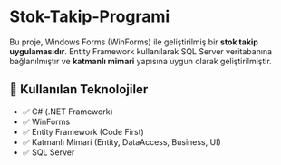 # Stok-Takip-Programi
Bu proje, Windows Forms (WinForms) ile geliştirilmiş bir **stok takip uygulamasıdır**. Entity Framework kullanılarak SQL Server veritabanına bağlanılmıştır ve **katmanlı mimari** yapısına uygun olarak geliştirilmiştir.
## 🔧 Kullanılan Teknolojiler

- ✅ C# (.NET Framework)
- ✅ WinForms
- ✅ Entity Framework (Code First)
- ✅ Katmanlı Mimari (Entity, DataAccess, Business, UI)
- ✅ SQL Server
